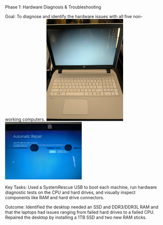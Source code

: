 Phase 1: Hardware Diagnosis & Troubleshooting

Goal: To diagnose and identify the hardware issues with all five non-working computers.
<img src="images/p1.0.jfif" width="50%" alt="Image description">
<img src="images/p1.1.jfif" width="50%" alt="Image description">

Key Tasks: Used a SystemRescue USB to boot each machine, run hardware diagnostic tests on the CPU and hard drives, and visually inspect components like RAM and hard drive connectors.

Outcome: Identified the desktop needed an SSD and DDR3/DDR3L RAM and that the laptops had issues ranging from failed hard drives to a failed CPU. Repaired the desktop by installing a 1TB SSD and two new RAM sticks.
